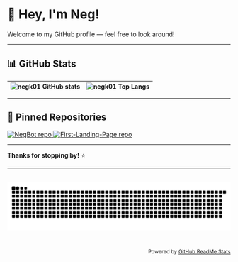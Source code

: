 # 👋 Hey, I'm Neg!

Welcome to my GitHub profile — feel free to look around!

---

## 📊 GitHub Stats

| <img src="https://github-readme-stats.vercel.app/api?username=negk01&show_icons=true&include_all_commits=true&theme=tokyonight&hide_border=true&title_color=66ffff&text_color=cccccc&icon_color=66ffff&bg_color=1a1b27&rank_icon=github" alt="negk01 GitHub stats" /> | <img src="https://github-readme-stats.vercel.app/api/top-langs/?username=negk01&layout=compact&theme=tokyonight&hide_border=true&exclude_repo=github-readme-stats&title_color=66ffff&text_color=cccccc&bg_color=1a1b27" alt="negk01 Top Langs" /> |
| ------------- | ------------- |


---

## 📌 Pinned Repositories

<a href="https://github.com/NegK01/Lerna">
  <img src="https://github-readme-stats.vercel.app/api/pin/?username=negk01&repo=lerna&hide_border=true&theme=tokyonight&title_color=66ffff&text_color=cccccc&bg_color=1a1b27" alt="NegBot repo" />
</a>

<a href="https://github.com/NegK01/Fitness-For-One">
  <img src="https://github-readme-stats.vercel.app/api/pin/?username=negk01&repo=fitness-for-one&hide_border=true&theme=tokyonight&title_color=66ffff&text_color=cccccc&bg_color=1a1b27" alt="First-Landing-Page
 repo" />
</a>

---

**Thanks for stopping by!** ⭐️

---


<div align=center>
  
 <img src="https://raw.githubusercontent.com/NegK01/negk01/output/snake.svg" alt="Snake animation" />
  
</div>
<p align="right"><sub>Powered by <a href="https://github.com/anuraghazra/github-readme-stats">GitHub ReadMe Stats</a></sub></p>
